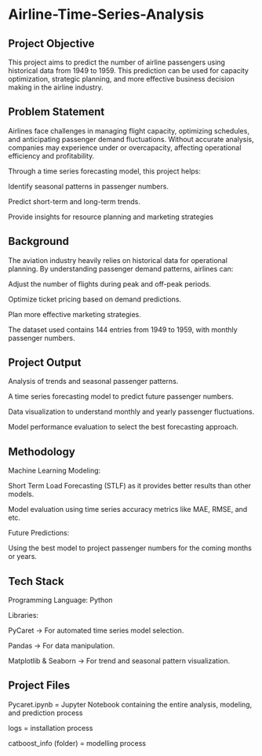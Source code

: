 # Airline-Time-Series-Analysis

## Project Objective

This project aims to predict the number of airline passengers using historical data from 1949 to 1959. This prediction can be used for capacity optimization, strategic planning, and more effective business decision making in the airline industry.

## Problem Statement

Airlines face challenges in managing flight capacity, optimizing schedules, and anticipating passenger demand fluctuations. Without accurate analysis, companies may experience under or overcapacity, affecting operational efficiency and profitability.

Through a time series forecasting model, this project helps:

Identify seasonal patterns in passenger numbers.

Predict short-term and long-term trends.

Provide insights for resource planning and marketing strategies

## Background

The aviation industry heavily relies on historical data for operational planning. By understanding passenger demand patterns, airlines can:

Adjust the number of flights during peak and off-peak periods.

Optimize ticket pricing based on demand predictions.

Plan more effective marketing strategies.

The dataset used contains 144 entries from 1949 to 1959, with monthly passenger numbers.

## Project Output

Analysis of trends and seasonal passenger patterns.

A time series forecasting model to predict future passenger numbers.

Data visualization to understand monthly and yearly passenger fluctuations.

Model performance evaluation to select the best forecasting approach.

## Methodology

Machine Learning Modeling:

Short Term Load Forecasting (STLF) as it provides better results than other models.

Model evaluation using time series accuracy metrics like MAE, RMSE, and etc.

Future Predictions:

Using the best model to project passenger numbers for the coming months or years.

## Tech Stack

Programming Language: Python

Libraries:

PyCaret → For automated time series model selection.

Pandas → For data manipulation.

Matplotlib & Seaborn → For trend and seasonal pattern visualization.

## Project Files

Pycaret.ipynb = Jupyter Notebook containing the entire analysis, modeling, and prediction process

logs = installation process

catboost_info (folder) = modelling process



